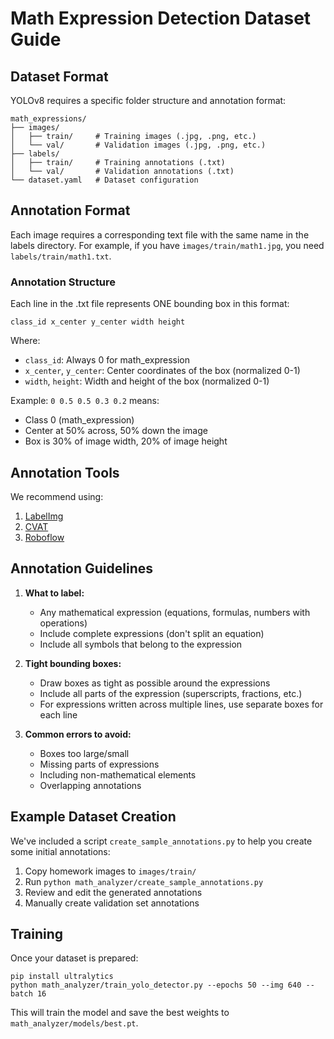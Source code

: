 # Math Expression Detection Dataset Guide

## Dataset Format

YOLOv8 requires a specific folder structure and annotation format:

```
math_expressions/
├── images/
│   ├── train/     # Training images (.jpg, .png, etc.)
│   └── val/       # Validation images (.jpg, .png, etc.)
├── labels/
│   ├── train/     # Training annotations (.txt)
│   └── val/       # Validation annotations (.txt)
└── dataset.yaml   # Dataset configuration
```

## Annotation Format

Each image requires a corresponding text file with the same name in the labels directory.
For example, if you have `images/train/math1.jpg`, you need `labels/train/math1.txt`.

### Annotation Structure

Each line in the .txt file represents ONE bounding box in this format:
```
class_id x_center y_center width height
```

Where:
- `class_id`: Always 0 for math_expression
- `x_center`, `y_center`: Center coordinates of the box (normalized 0-1)
- `width`, `height`: Width and height of the box (normalized 0-1)

Example: `0 0.5 0.5 0.3 0.2` means:
- Class 0 (math_expression)
- Center at 50% across, 50% down the image
- Box is 30% of image width, 20% of image height

## Annotation Tools

We recommend using:
1. [LabelImg](https://github.com/tzutalin/labelImg)
2. [CVAT](https://www.cvat.ai/)
3. [Roboflow](https://roboflow.com/)

## Annotation Guidelines

1. **What to label:**
   - Any mathematical expression (equations, formulas, numbers with operations)
   - Include complete expressions (don't split an equation)
   - Include all symbols that belong to the expression

2. **Tight bounding boxes:**
   - Draw boxes as tight as possible around the expressions
   - Include all parts of the expression (superscripts, fractions, etc.)
   - For expressions written across multiple lines, use separate boxes for each line

3. **Common errors to avoid:**
   - Boxes too large/small
   - Missing parts of expressions
   - Including non-mathematical elements
   - Overlapping annotations

## Example Dataset Creation

We've included a script `create_sample_annotations.py` to help you create some initial annotations:

1. Copy homework images to `images/train/`
2. Run `python math_analyzer/create_sample_annotations.py`
3. Review and edit the generated annotations
4. Manually create validation set annotations

## Training

Once your dataset is prepared:

```
pip install ultralytics
python math_analyzer/train_yolo_detector.py --epochs 50 --img 640 --batch 16
```

This will train the model and save the best weights to `math_analyzer/models/best.pt`.

